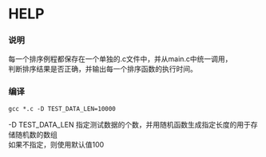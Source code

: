 # HELP #

### 说明 ###
每一个排序例程都保存在一个单独的.c文件中，并从main.c中统一调用，<br>
判断排序结果是否正确，并输出每一个排序函数的执行时间。

### 编译 ###

```shell
gcc *.c -D TEST_DATA_LEN=10000

```
-D TEST_DATA_LEN 指定测试数据的个数，并用随机函数生成指定长度的用于存储随机数的数组<br>
如果不指定，则使用默认值100